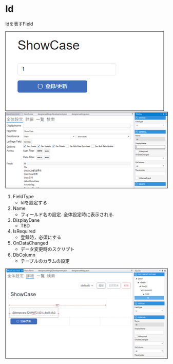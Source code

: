 # Id

Idを表すField

<img src="../../images/Id表示.png" alt="Id表示" title="Id表示" style="border: 1px solid;">

<img src="../../images/Id設定.png" alt="Id設定" title="Id設定" style="border: 1px solid;" >

1. FieldType
    - Idを設定する
2. Name
    - フィールド名の設定. 全体設定時に表示される.
3. DisplayDane
    - TBD
4. IsRequired
    - 登録時，必須にする
5. OnDataChanged
    - データ変更時のスクリプト
6. DbColumn
    - テーブルのカラムの設定

<img src="../../images/Id詳細.png" alt="Id詳細" title="Id詳細" style="border: 1px solid;">
